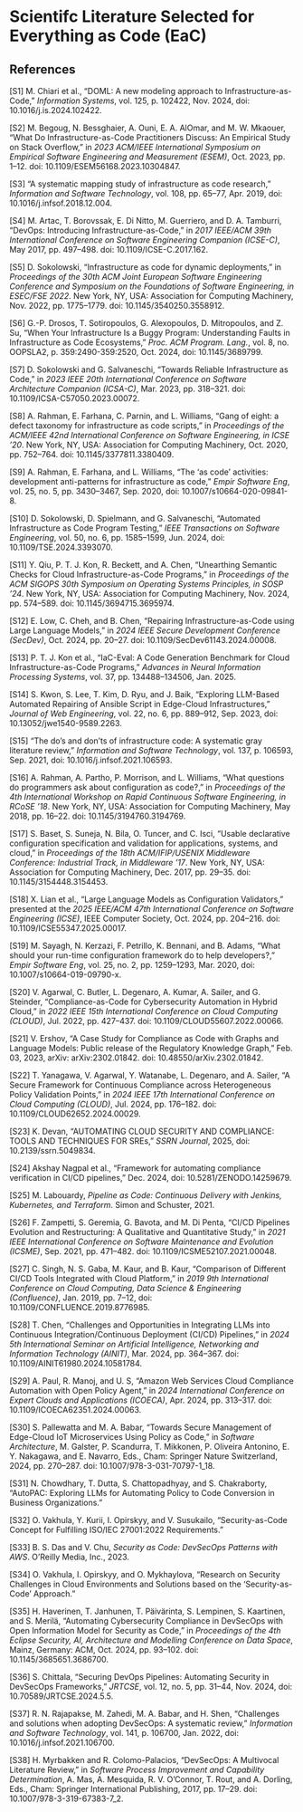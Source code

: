 # Scientifc Literature Selected for Everything as Code (EaC)

## References

[S1] M. Chiari et al., “DOML: A new modeling approach to Infrastructure-as-Code,” *Information Systems*, vol. 125, p. 102422, Nov. 2024, doi: 10.1016/j.is.2024.102422.

[S2] M. Begoug, N. Bessghaier, A. Ouni, E. A. AlOmar, and M. W. Mkaouer, “What Do Infrastructure-as-Code Practitioners Discuss: An Empirical Study on Stack Overflow,” in *2023 ACM/IEEE International Symposium on Empirical Software Engineering and Measurement (ESEM)*, Oct. 2023, pp. 1–12. doi: 10.1109/ESEM56168.2023.10304847.

[S3] “A systematic mapping study of infrastructure as code research,” *Information and Software Technology*, vol. 108, pp. 65–77, Apr. 2019, doi: 10.1016/j.infsof.2018.12.004.

[S4] M. Artac, T. Borovssak, E. Di Nitto, M. Guerriero, and D. A. Tamburri, “DevOps: Introducing Infrastructure-as-Code,” in *2017 IEEE/ACM 39th International Conference on Software Engineering Companion (ICSE-C)*, May 2017, pp. 497–498. doi: 10.1109/ICSE-C.2017.162.

[S5] D. Sokolowski, “Infrastructure as code for dynamic deployments,” in *Proceedings of the 30th ACM Joint European Software Engineering Conference and Symposium on the Foundations of Software Engineering, in ESEC/FSE 2022*. New York, NY, USA: Association for Computing Machinery, Nov. 2022, pp. 1775–1779. doi: 10.1145/3540250.3558912.

[S6] G.-P. Drosos, T. Sotiropoulos, G. Alexopoulos, D. Mitropoulos, and Z. Su, “When Your Infrastructure Is a Buggy Program: Understanding Faults in Infrastructure as Code Ecosystems,” *Proc. ACM Program. Lang.*, vol. 8, no. OOPSLA2, p. 359:2490-359:2520, Oct. 2024, doi: 10.1145/3689799.

[S7] D. Sokolowski and G. Salvaneschi, “Towards Reliable Infrastructure as Code,” in *2023 IEEE 20th International Conference on Software Architecture Companion (ICSA-C)*, Mar. 2023, pp. 318–321. doi: 10.1109/ICSA-C57050.2023.00072.

[S8] A. Rahman, E. Farhana, C. Parnin, and L. Williams, “Gang of eight: a defect taxonomy for infrastructure as code scripts,” in *Proceedings of the ACM/IEEE 42nd International Conference on Software Engineering, in ICSE ’20*. New York, NY, USA: Association for Computing Machinery, Oct. 2020, pp. 752–764. doi: 10.1145/3377811.3380409.

[S9] A. Rahman, E. Farhana, and L. Williams, “The ‘as code’ activities: development anti-patterns for infrastructure as code,” *Empir Software Eng*, vol. 25, no. 5, pp. 3430–3467, Sep. 2020, doi: 10.1007/s10664-020-09841-8.

[S10] D. Sokolowski, D. Spielmann, and G. Salvaneschi, “Automated Infrastructure as Code Program Testing,” *IEEE Transactions on Software Engineering*, vol. 50, no. 6, pp. 1585–1599, Jun. 2024, doi: 10.1109/TSE.2024.3393070.

[S11] Y. Qiu, P. T. J. Kon, R. Beckett, and A. Chen, “Unearthing Semantic Checks for Cloud Infrastructure-as-Code Programs,” in *Proceedings of the ACM SIGOPS 30th Symposium on Operating Systems Principles, in SOSP ’24*. New York, NY, USA: Association for Computing Machinery, Nov. 2024, pp. 574–589. doi: 10.1145/3694715.3695974.

[S12] E. Low, C. Cheh, and B. Chen, “Repairing Infrastructure-as-Code using Large Language Models,” in *2024 IEEE Secure Development Conference (SecDev)*, Oct. 2024, pp. 20–27. doi: 10.1109/SecDev61143.2024.00008.

[S13] P. T. J. Kon et al., “IaC-Eval: A Code Generation Benchmark for Cloud Infrastructure-as-Code Programs,” *Advances in Neural Information Processing Systems*, vol. 37, pp. 134488–134506, Jan. 2025.

[S14] S. Kwon, S. Lee, T. Kim, D. Ryu, and J. Baik, “Exploring LLM-Based Automated Repairing of Ansible Script in Edge-Cloud Infrastructures,” *Journal of Web Engineering*, vol. 22, no. 6, pp. 889–912, Sep. 2023, doi: 10.13052/jwe1540-9589.2263.

[S15] “The do’s and don’ts of infrastructure code: A systematic gray literature review,” *Information and Software Technology*, vol. 137, p. 106593, Sep. 2021, doi: 10.1016/j.infsof.2021.106593.

[S16] A. Rahman, A. Partho, P. Morrison, and L. Williams, “What questions do programmers ask about configuration as code?,” in *Proceedings of the 4th International Workshop on Rapid Continuous Software Engineering, in RCoSE ’18*. New York, NY, USA: Association for Computing Machinery, May 2018, pp. 16–22. doi: 10.1145/3194760.3194769.

[S17] S. Baset, S. Suneja, N. Bila, O. Tuncer, and C. Isci, “Usable declarative configuration specification and validation for applications, systems, and cloud,” in *Proceedings of the 18th ACM/IFIP/USENIX Middleware Conference: Industrial Track, in Middleware ’17*. New York, NY, USA: Association for Computing Machinery, Dec. 2017, pp. 29–35. doi: 10.1145/3154448.3154453.

[S18] X. Lian et al., “Large Language Models as Configuration Validators,” presented at the *2025 IEEE/ACM 47th International Conference on Software Engineering (ICSE)*, IEEE Computer Society, Oct. 2024, pp. 204–216. doi: 10.1109/ICSE55347.2025.00017.

[S19] M. Sayagh, N. Kerzazi, F. Petrillo, K. Bennani, and B. Adams, “What should your run-time configuration framework do to help developers?,” *Empir Software Eng*, vol. 25, no. 2, pp. 1259–1293, Mar. 2020, doi: 10.1007/s10664-019-09790-x.

[S20] V. Agarwal, C. Butler, L. Degenaro, A. Kumar, A. Sailer, and G. Steinder, “Compliance-as-Code for Cybersecurity Automation in Hybrid Cloud,” in *2022 IEEE 15th International Conference on Cloud Computing (CLOUD)*, Jul. 2022, pp. 427–437. doi: 10.1109/CLOUD55607.2022.00066.

[S21] V. Ershov, “A Case Study for Compliance as Code with Graphs and Language Models: Public release of the Regulatory Knowledge Graph,” Feb. 03, 2023, arXiv: arXiv:2302.01842. doi: 10.48550/arXiv.2302.01842.

[S22] T. Yanagawa, V. Agarwal, Y. Watanabe, L. Degenaro, and A. Sailer, “A Secure Framework for Continuous Compliance across Heterogeneous Policy Validation Points,” in *2024 IEEE 17th International Conference on Cloud Computing (CLOUD)*, Jul. 2024, pp. 176–182. doi: 10.1109/CLOUD62652.2024.00029.

[S23] K. Devan, “AUTOMATING CLOUD SECURITY AND COMPLIANCE: TOOLS AND TECHNIQUES FOR SREs,” *SSRN Journal*, 2025, doi: 10.2139/ssrn.5049834.

[S24] Akshay Nagpal et al., “Framework for automating compliance verification in CI/CD pipelines,” Dec. 2024, doi: 10.5281/ZENODO.14259679.

[S25] M. Labouardy, *Pipeline as Code: Continuous Delivery with Jenkins, Kubernetes, and Terraform*. Simon and Schuster, 2021.

[S26] F. Zampetti, S. Geremia, G. Bavota, and M. Di Penta, “CI/CD Pipelines Evolution and Restructuring: A Qualitative and Quantitative Study,” in *2021 IEEE International Conference on Software Maintenance and Evolution (ICSME)*, Sep. 2021, pp. 471–482. doi: 10.1109/ICSME52107.2021.00048.

[S27] C. Singh, N. S. Gaba, M. Kaur, and B. Kaur, “Comparison of Different CI/CD Tools Integrated with Cloud Platform,” in *2019 9th International Conference on Cloud Computing, Data Science & Engineering (Confluence)*, Jan. 2019, pp. 7–12, doi: 10.1109/CONFLUENCE.2019.8776985.

[S28] T. Chen, “Challenges and Opportunities in Integrating LLMs into Continuous Integration/Continuous Deployment (CI/CD) Pipelines,” in *2024 5th International Seminar on Artificial Intelligence, Networking and Information Technology (AINIT)*, Mar. 2024, pp. 364–367. doi: 10.1109/AINIT61980.2024.10581784.

[S29] A. Paul, R. Manoj, and U. S, “Amazon Web Services Cloud Compliance Automation with Open Policy Agent,” in *2024 International Conference on Expert Clouds and Applications (ICOECA)*, Apr. 2024, pp. 313–317. doi: 10.1109/ICOECA62351.2024.00063.

[S30] S. Pallewatta and M. A. Babar, “Towards Secure Management of Edge-Cloud IoT Microservices Using Policy as Code,” in *Software Architecture*, M. Galster, P. Scandurra, T. Mikkonen, P. Oliveira Antonino, E. Y. Nakagawa, and E. Navarro, Eds., Cham: Springer Nature Switzerland, 2024, pp. 270–287. doi: 10.1007/978-3-031-70797-1_18.

[S31] N. Chowdhary, T. Dutta, S. Chattopadhyay, and S. Chakraborty, “AutoPAC: Exploring LLMs for Automating Policy to Code Conversion in Business Organizations.”

[S32] O. Vakhula, Y. Kurii, I. Opirskyy, and V. Susukailo, “Security-as-Code Concept for Fulfilling ISO/IEC 27001:2022 Requirements.”

[S33] B. S. Das and V. Chu, *Security as Code: DevSecOps Patterns with AWS*. O’Reilly Media, Inc., 2023.

[S34] O. Vakhula, I. Opirskyy, and O. Mykhaylova, “Research on Security Challenges in Cloud Environments and Solutions based on the ‘Security-as-Code’ Approach.”

[S35] H. Haverinen, T. Janhunen, T. Päivärinta, S. Lempinen, S. Kaartinen, and S. Merilä, “Automating Cybersecurity Compliance in DevSecOps with Open Information Model for Security as Code,” in *Proceedings of the 4th Eclipse Security, AI, Architecture and Modelling Conference on Data Space*, Mainz, Germany: ACM, Oct. 2024, pp. 93–102. doi: 10.1145/3685651.3686700.

[S36] S. Chittala, “Securing DevOps Pipelines: Automating Security in DevSecOps Frameworks,” *JRTCSE*, vol. 12, no. 5, pp. 31–44, Nov. 2024, doi: 10.70589/JRTCSE.2024.5.5.

[S37] R. N. Rajapakse, M. Zahedi, M. A. Babar, and H. Shen, “Challenges and solutions when adopting DevSecOps: A systematic review,” *Information and Software Technology*, vol. 141, p. 106700, Jan. 2022, doi: 10.1016/j.infsof.2021.106700.

[S38] H. Myrbakken and R. Colomo-Palacios, “DevSecOps: A Multivocal Literature Review,” in *Software Process Improvement and Capability Determination*, A. Mas, A. Mesquida, R. V. O’Connor, T. Rout, and A. Dorling, Eds., Cham: Springer International Publishing, 2017, pp. 17–29. doi: 10.1007/978-3-319-67383-7_2.
